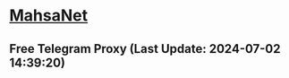 
# [MahsaNet](https://t.me/mahsa_net)
## Free Telegram Proxy (Last Update: 2024-07-02 14:39:20)

    